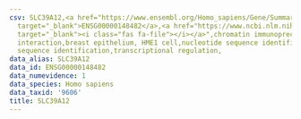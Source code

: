 ```yaml
---
csv: SLC39A12,<a href="https://www.ensembl.org/Homo_sapiens/Gene/Summary?db=core;g=ENSG00000148482"
  target="_blank">ENSG00000148482</a>,<a href="https://www.ncbi.nlm.nih.gov/pubmed/22863008"
  target="_blank"><i class="fas fa-file"></i></a>",chromatin immunoprecipitation assay,direct
  interaction,breast epithelium, HME1 cell,nucleotide sequence identification,nucleotide
  sequence identification,transcriptional regulation,
data_alias: SLC39A12
data_id: ENSG00000148482
data_numevidence: 1
data_species: Homo sapiens
data_taxid: '9606'
title: SLC39A12
---
```


